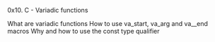 0x10. C - Variadic functions

What are variadic functions
How to use va_start, va_arg and va__end macros
Why and how to use the const type qualifier
